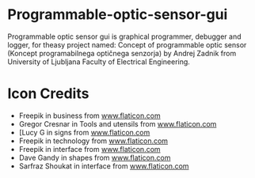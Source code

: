 # Programmable-optic-sensor-gui

Programmable optic sensor gui is graphical programmer, debugger and logger, for theasy project named: Concept of programmable optic sensor (Koncept programabilnega optičnega senzorja) by Andrej Zadnik from University of Ljubljana Faculty of Electrical Engineering.

# Icon Credits

- Freepik in business from www.flaticon.com
- Gregor Cresnar in Tools and utensils from www.flaticon.com
- [Lucy G in signs from www.flaticon.com
- Freepik in technology from www.flaticon.com
- Freepik in interface from www.flaticon.com
- Dave Gandy in shapes from www.flaticon.com
- Sarfraz Shoukat in interface from www.flaticon.com
